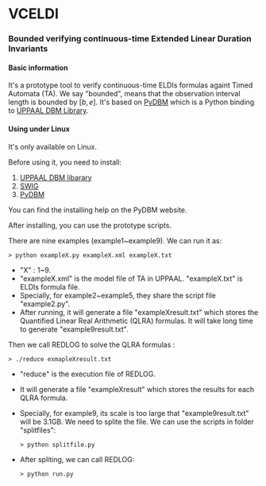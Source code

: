 # VCELDI
### Bounded verifying continuous-time Extended Linear Duration Invariants

#### Basic information

It's a prototype tool to verify continuous-time ELDIs formulas againt Timed Automata (TA). We say "bounded", means that the observation interval length is bounded by $[b,e]$. It's based on [PyDBM](http://people.cs.aau.dk/~adavid/UDBM/python.html) which is a Python binding to [UPPAAL DBM Library](http://people.cs.aau.dk/~adavid/UDBM/index.html).

#### Using under Linux

It's only available on Linux.

Before using it, you need to install:

1. [UPPAAL DBM libarary](http://people.cs.aau.dk/~adavid/UDBM/index.html)
2. [SWIG](http://www.swig.org/)
3. [PyDBM](http://people.cs.aau.dk/~adavid/UDBM/python.html)


You can find the installing help on the PyDBM website.

After installing, you can use the prototype scripts.

There are nine examples (example1~example9). We can run it as:

```shell
> python exampleX.py exampleX.xml exampleX.txt
```

* "X" : 1~9.
* "exampleX.xml" is the model file of TA in UPPAAL. "exampleX.txt" is ELDIs formula file.
* Specially, for example2~example5, they share the script file "example2.py".
* After running, it will generate a file "exampleXresult.txt" which stores the Quantified Linear Real Arithmetic (QLRA) formulas. It will take long time to generate "example9result.txt".


Then we call REDLOG to solve the QLRA formulas :

```shell
> ./reduce exmapleXresult.txt
```

* "reduce" is the execution file of REDLOG.

* It will generate a file "exampleXresult" which stores the results for each QLRA formula.

* Specially, for example9, its scale is too large that "example9result.txt" will be 3.1GB. We need to splite the file. We can use the scripts in folder "splitfiles":

  ```shell
  > python splitfile.py
  ```

* After spliting, we can call REDLOG:

  ```shell
  > python run.py
  ```







